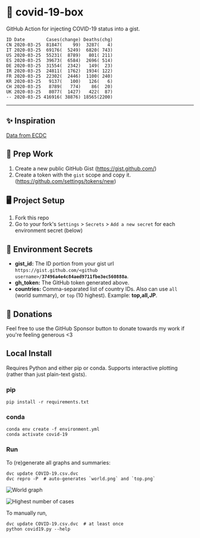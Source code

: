 # 🏥 covid-19-box

GitHub Action for injecting COVID-19 status into a gist.

```
ID Date        Cases(change) Deaths(chg)
CN 2020-03-25  81847(    99)  3287(   4)
IT 2020-03-25  69176(  5249)  6820( 743)
US 2020-03-25  55231(  8789)   801( 211)
ES 2020-03-25  39673(  6584)  2696( 514)
DE 2020-03-25  31554(  2342)   149(  23)
IR 2020-03-25  24811(  1762)  1934( 122)
FR 2020-03-25  22302(  2446)  1100( 240)
KR 2020-03-25   9137(   100)   126(   6)
CH 2020-03-25   8789(   774)    86(  20)
UK 2020-03-25   8077(  1427)   422(  87)
-- 2020-03-25 416916( 38876) 18565(2200)
```

---

## ✨ Inspiration

[Data from ECDC](https://www.ecdc.europa.eu/en/publications-data/download-todays-data-geographic-distribution-covid-19-cases-worldwide)

## 🎒 Prep Work
1. Create a new public GitHub Gist (https://gist.github.com/)
1. Create a token with the `gist` scope and copy it. (https://github.com/settings/tokens/new)

## 🖥 Project Setup
1. Fork this repo
1. Go to your fork's `Settings` > `Secrets` > `Add a new secret` for each environment secret (below)

## 🤫 Environment Secrets
- **gist_id:** The ID portion from your gist url `https://gist.github.com/<github username>/`**`37496a4e4c84aed9711fbe3ec560888a`**.
- **gh_token:** The GitHub token generated above.
- **countries:** Comma-separated list of country IDs. Also can use `all` (world summary), or `top` (10 highest). Example: **top,all,JP**.

## 💸 Donations

Feel free to use the GitHub Sponsor button to donate towards my work if you're feeling generous <3

## Local Install

Requires Python and either pip or conda. Supports interactive plotting (rather than just plain-text gists).

### pip

```
pip install -r requirements.txt
```

### conda

```
conda env create -f environment.yml
conda activate covid-19
```

### Run

To (re)generate all graphs and summaries:

```
dvc update COVID-19.csv.dvc
dvc repro -P  # auto-generates `world.png` and `top.png`
```

![World graph](world.png)

![Highest number of cases](top.png)

To manually run,

```
dvc update COVID-19.csv.dvc  # at least once
python covid19.py --help
```
